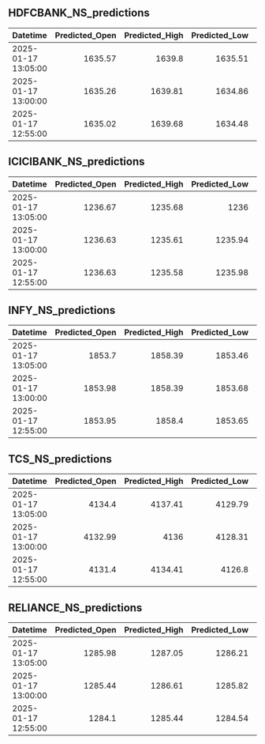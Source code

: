## HDFCBANK_NS_predictions
| Datetime            |   Predicted_Open |   Predicted_High |   Predicted_Low |   Predicted_Close |   Predicted_Volume |
|:--------------------|-----------------:|-----------------:|----------------:|------------------:|-------------------:|
| 2025-01-17 13:05:00 |          1635.57 |          1639.8  |         1635.51 |           1638.73 |            60076.5 |
| 2025-01-17 13:00:00 |          1635.26 |          1639.81 |         1634.86 |           1638.51 |            57765.8 |
| 2025-01-17 12:55:00 |          1635.02 |          1639.68 |         1634.48 |           1638.26 |            54027.2 |

## ICICIBANK_NS_predictions
| Datetime            |   Predicted_Open |   Predicted_High |   Predicted_Low |   Predicted_Close |   Predicted_Volume |
|:--------------------|-----------------:|-----------------:|----------------:|------------------:|-------------------:|
| 2025-01-17 13:05:00 |          1236.67 |          1235.68 |         1236    |           1239.29 |            69172.3 |
| 2025-01-17 13:00:00 |          1236.63 |          1235.61 |         1235.94 |           1239.23 |            69548.2 |
| 2025-01-17 12:55:00 |          1236.63 |          1235.58 |         1235.98 |           1239.38 |            68876.5 |

## INFY_NS_predictions
| Datetime            |   Predicted_Open |   Predicted_High |   Predicted_Low |   Predicted_Close |   Predicted_Volume |
|:--------------------|-----------------:|-----------------:|----------------:|------------------:|-------------------:|
| 2025-01-17 13:05:00 |          1853.7  |          1858.39 |         1853.46 |           1852.93 |            35383   |
| 2025-01-17 13:00:00 |          1853.98 |          1858.39 |         1853.68 |           1853.25 |            34841.9 |
| 2025-01-17 12:55:00 |          1853.95 |          1858.4  |         1853.65 |           1853.21 |            34792.7 |

## TCS_NS_predictions
| Datetime            |   Predicted_Open |   Predicted_High |   Predicted_Low |   Predicted_Close |   Predicted_Volume |
|:--------------------|-----------------:|-----------------:|----------------:|------------------:|-------------------:|
| 2025-01-17 13:05:00 |          4134.4  |          4137.41 |         4129.79 |           4134.47 |            23894.5 |
| 2025-01-17 13:00:00 |          4132.99 |          4136    |         4128.31 |           4133.04 |            23378.4 |
| 2025-01-17 12:55:00 |          4131.4  |          4134.41 |         4126.8  |           4131.57 |            23728   |

## RELIANCE_NS_predictions
| Datetime            |   Predicted_Open |   Predicted_High |   Predicted_Low |   Predicted_Close |   Predicted_Volume |
|:--------------------|-----------------:|-----------------:|----------------:|------------------:|-------------------:|
| 2025-01-17 13:05:00 |          1285.98 |          1287.05 |         1286.21 |           1287.02 |             160479 |
| 2025-01-17 13:00:00 |          1285.44 |          1286.61 |         1285.82 |           1286.65 |             161021 |
| 2025-01-17 12:55:00 |          1284.1  |          1285.44 |         1284.54 |           1285.45 |             157089 |

